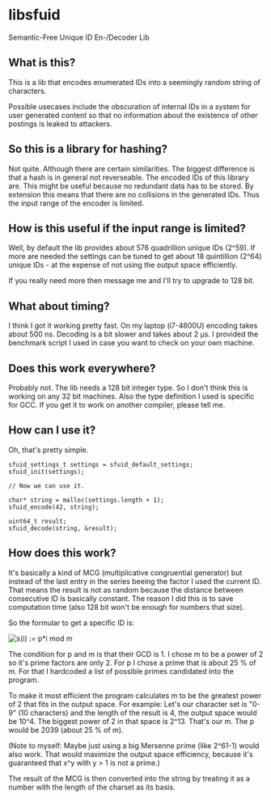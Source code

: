 # libsfuid
Semantic-Free Unique ID En-/Decoder Lib

## What is this?

This is a lib that encodes enumerated IDs into a seemingly random string of characters.

Possible usecases include the obscuration of internal IDs in a system for user generated content so that no information about 
the existence of other postings is leaked to attackers.

## So this is a library for hashing?

Not quite. Although there are certain similarities.
The biggest difference is that a hash is in general not reverseable. The encoded IDs of this library are. This might be useful 
because no redundant data has to be stored.
By extension this means that there are no collisions in the generated IDs. Thus the input range of the encoder is limited.

## How is this useful if the input range is limited?

Well, by default the lib provides about 576 quadrillion unique IDs (2^59). If more are needed the settings can be tuned to get 
about 18 quintillion (2^64) unique IDs - at the expense of not using the output space efficiently.

If you really need more then message me and I'll try to upgrade to 128 bit.

## What about timing?

I think I got it working pretty fast. On my laptop (i7-4600U) encoding takes about 500 ns. Decoding is a bit slower and takes 
about 2 µs. I provided the benchmark script I used in case you want to check on your own machine.

## Does this work everywhere?

Probably not. The lib needs a 128 bit integer type. So I don't think this is working on any 32 bit machines. Also the type 
definition I used is specific for GCC. If you get it to work on another compiler, please tell me.

## How can I use it?

Oh, that's pretty simple.

```
sfuid_settings_t settings = sfuid_default_settings;
sfuid_init(settings);

// Now we can use it.

char* string = malloc(settings.length + 1);
sfuid_encode(42, string);

uint64_t result;
sfuid_decode(string, &result);
```

## How does this work?

It's basically a kind of MCG (multiplicative congruential generator) but instead of the last entry in the series beeing the factor I used the current ID. That means the result is not as random because the distance between consecutive ID is basically constant. The reason I did this is to save computation time (also 128 bit won't be enough for numbers that size).

So the formular to get a specific ID is: 

![s(i) := p\*i mod m](https://latex.codecogs.com/gif.download?s%28i%29%20%3A%3D%20p%20%5Ccdot%20i%20%5Cmod%20m)

The condition for p and m is that their GCD is 1. I chose m to be a power of 2 so it's prime factors are only 2. For p I chose a prime that is about 25 % of m. For that I hardcoded a list of possible primes candidated into the program.

To make it most efficient the program calculates m to be the greatest power of 2 that fits in the output space.
For example: Let's our character set is "0-9" (10 characters) and the length of the result is 4, the output space would be 10^4. The biggest power of 2 in that space is 2^13. That's our m. The p would be 2039 (about 25 % of m).

(Note to myself: Maybe just using a big Mersenne prime (like 2^61-1) would also work. That would maximize the output space efficiency, because it's guaranteed that x^y with y > 1 is not a prime.)

The result of the MCG is then converted into the string by treating it as a number with the length of the charset as its basis.
